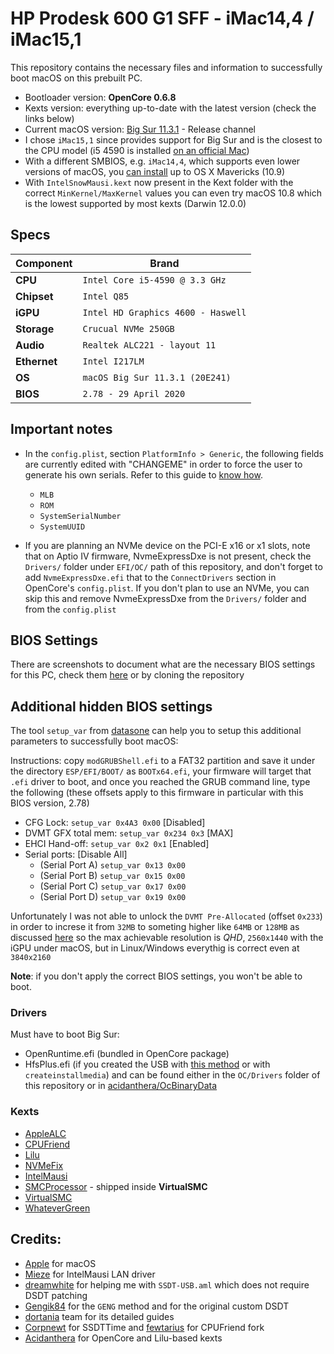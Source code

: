 # HP Prodesk 600 G1 SFF - iMac14,4 / iMac15,1

This repository contains the necessary files and information to successfully boot macOS on this prebuilt PC. 
- Bootloader version: **OpenCore 0.6.8**
- Kexts version: everything up-to-date with the latest version (check the links below)
- Current macOS version: [Big Sur 11.3.1](https://www.apple.com/macos/big-sur) - Release channel
- I chose `iMac15,1` since provides support for Big Sur and is the closest to the CPU model (i5 4590 is installed [on an official Mac](https://everymac.com/systems/apple/imac/specs/imac-core-i5-3.3-27-inch-aluminum-retina-5k-mid-2015-specs.html))
- With a different SMBIOS, e.g. `iMac14,4`, which supports even lower versions of macOS, you [can install](https://youtu.be/o6cdezPEF3A) up to OS X Mavericks (10.9)
- With `IntelSnowMausi.kext` now present in the Kext folder with the correct `MinKernel/MaxKernel` values you can even try macOS 10.8 which is the lowest supported by most kexts (Darwin 12.0.0)

## Specs

| Component      | Brand                                     |
|----------------|-------------------------------------------|
| **CPU**        | `Intel Core i5-4590 @ 3.3 GHz`            |
| **Chipset**    | `Intel Q85`                               |
| **iGPU**       | `Intel HD Graphics 4600 - Haswell`        |
| **Storage**    | `Crucual NVMe 250GB`                      |
| **Audio**      | `Realtek ALC221 - layout 11`              |
| **Ethernet**   | `Intel I217LM`                            |
| **OS**         | `macOS Big Sur 11.3.1 (20E241)`           |
| **BIOS**       | `2.78 - 29 April 2020`                    |

## Important notes
- In the `config.plist`, section `PlatformInfo > Generic`, the following fields are currently edited with "CHANGEME" in order to force the user to generate his own serials. Refer to this guide to [know how](https://dortania.github.io/OpenCore-Install-Guide/config.plist/coffee-lake.html#platforminfo). 
  - `MLB`
  - `ROM`
  - `SystemSerialNumber` 
  - `SystemUUID`

- If you are planning an NVMe device on the PCI-E x16 or x1 slots, note that on Aptio IV firmware, NvmeExpressDxe is not present, check the `Drivers/` folder under `EFI/OC/` path of this repository, and don't forget to add `NvmeExpressDxe.efi` that to the `ConnectDrivers` section in OpenCore's `config.plist`. If you don't plan to use an NVMe, you can skip this and remove NvmeExpressDxe from the `Drivers/` folder and from the `config.plist`


## BIOS Settings

There are screenshots to document what are the necessary BIOS settings for this PC, check them [here](https://github.com/1alessandro1/HP-Prodesk-600-G1-SFF-macOS/tree/main/Bios-Dumps/Pictures-Settings) or by cloning the repository 

## Additional hidden BIOS settings
The tool `setup_var` from [datasone](https://github.com/datasone/grub-mod-setup_var/releases/latest) can help you to setup this additional parameters to successfully boot macOS:

Instructions: copy `modGRUBShell.efi` to a FAT32 partition and save it under the directory `ESP/EFI/BOOT/` as `BOOTx64.efi`, your firmware will target that `.efi` driver to boot, and once you reached the GRUB command line, type the following (these offsets apply to this firmware in particular with this BIOS version, 2.78)

- CFG Lock: `setup_var 0x4A3 0x00` [Disabled]
- DVMT GFX total mem: `setup_var 0x234 0x3` [MAX]
- EHCI Hand-off: `setup_var 0x2 0x1` [Enabled]
- Serial ports: [Disable All]
  - (Serial Port A) `setup_var 0x13 0x00`
  - (Serial Port B) `setup_var 0x15 0x00`
  - (Serial Port C) `setup_var 0x17 0x00`
  - (Serial Port D) `setup_var 0x19 0x00`

Unfortunately I was not able to unlock the `DVMT Pre-Allocated` (offset `0x233`) in order to increse it from `32MB` to someting higher like `64MB` or `128MB` as discussed [here](https://github.com/acidanthera/bugtracker/issues/1585) so the max achievable resolution is *QHD*, `2560x1440` with the iGPU under macOS, but in Linux/Windows everythig is correct even at `3840x2160`

**Note**: if you don't apply the correct BIOS settings, you won't be able to boot.

### Drivers

Must have to boot Big Sur:

* OpenRuntime.efi (bundled in OpenCore package)
* HfsPlus.efi (if you created the USB with [this method](https://dortania.github.io/OpenCore-Install-Guide/installer-guide/mac-install-recovery.html#legacy-macos-online-method) or with `createinstallmedia`) and can be found either in the `OC/Drivers` folder of this repository or in [acidanthera/OcBinaryData]((https://github.com/acidanthera/OcBinaryData/blob/master/Drivers/HfsPlus.efi))

### Kexts

* [AppleALC](https://github.com/acidanthera/AppleALC/releases/latest)
* [CPUFriend](https://github.com/acidanthera/CPUFriend/releases/latest)
* [Lilu](https://github.com/acidanthera/Lilu/releases/latest)
* [NVMeFix](https://github.com/acidanthera/NVMeFix/releases/latest)
* [IntelMausi](https://github.com/acidanthera/IntelMausi/releases/latest)
* [SMCProcessor](https://github.com/acidanthera/VirtualSMC/releases/latest) - shipped inside **VirtualSMC**
* [VirtualSMC](https://github.com/acidanthera/VirtualSMC/releases/latest) 
* [WhateverGreen](https://github.com/acidanthera/WhateverGreen/releases/latest)

## Credits:

* [Apple](https://apple.com) for macOS
* [Mieze](https://github.com/Mieze) for IntelMausi LAN driver
* [dreamwhite](https://github.com/dreamwhite) for helping me with `SSDT-USB.aml` which does not require DSDT patching
* [Gengik84](https://www.macos86.it/profile/1-gengik84/) for the `GENG` method and for the original custom DSDT
* [dortania](https://github.com/dortania) team for its detailed guides
* [Corpnewt](https://github.com/CorpNewt) for SSDTTime and [fewtarius](https://github.com/fewtarius) for CPUFriend fork
* [Acidanthera](https://github.com/Acidanthera) for OpenCore and Lilu-based kexts 
